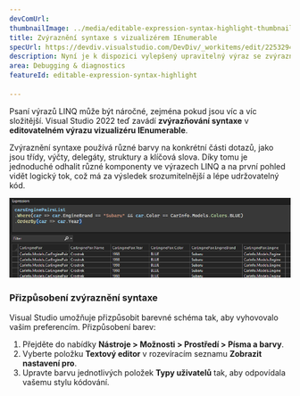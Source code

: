 ```yaml
---
devComUrl: 
thumbnailImage: ../media/editable-expression-syntax-highlight-thumbnail.png
title: Zvýraznění syntaxe s vizualizérem IEnumerable
specUrl: https://devdiv.visualstudio.com/DevDiv/_workitems/edit/2253294
description: Nyní je k dispozici vylepšený upravitelný výraz se zvýrazněním syntaxe.
area: Debugging & diagnostics
featureId: editable-expression-syntax-highlight

---
```



Psaní výrazů LINQ může být náročné, zejména pokud jsou víc a víc složitější. Visual Studio 2022 teď zavádí **zvýrazňování syntaxe** v **editovatelném výrazu vizualizéru IEnumerable**.

Zvýraznění syntaxe používá různé barvy na konkrétní části dotazů, jako jsou třídy, výčty, delegáty, struktury a klíčová slova. Díky tomu je jednoduché odhalit různé komponenty ve výrazech LINQ a na první pohled vidět logický tok, což má za výsledek srozumitelnější a lépe udržovatelný kód.

![Zvýraznění syntaxe vizualizéru IEnumerable](../media/editable-expression-syntax-highlighting.png)

### Přizpůsobení zvýraznění syntaxe

Visual Studio umožňuje přizpůsobit barevné schéma tak, aby vyhovovalo vašim preferencím. Přizpůsobení barev:

1. Přejděte do nabídky **Nástroje > Možnosti > Prostředí > Písma a barvy**.
2. Vyberte položku **Textový editor** v rozevíracím seznamu **Zobrazit nastavení pro**.
3. Upravte barvu jednotlivých položek **Typy uživatelů** tak, aby odpovídala vašemu stylu kódování.
